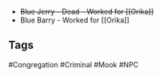 - ~~Blue Jerry - Dead - Worked for [[Orika]]~~
- Blue Barry - Worked for [[Orika]]


## Tags
#Congregation #Criminal #Mook #NPC 